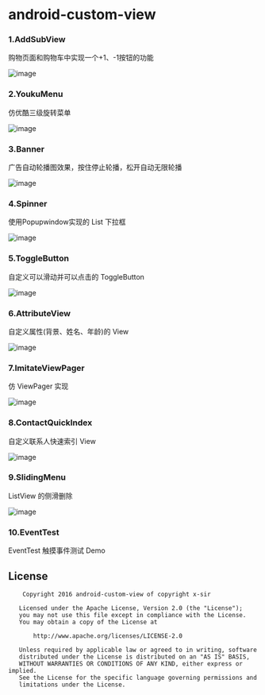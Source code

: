 
# android-custom-view

### 1.AddSubView

购物页面和购物车中实现一个+1、-1按钮的功能

![image](https://github.com/xinpengfei520/AddSubView/blob/master/screenshot/image.gif)

### 2.YoukuMenu

仿优酷三级旋转菜单

![image](https://github.com/xinpengfei520/AddSubView/blob/master/screenshot/youku_menu.png)

### 3.Banner

广告自动轮播图效果，按住停止轮播，松开自动无限轮播

![image](https://github.com/xinpengfei520/AddSubView/blob/master/screenshot/03_banner.png)

### 4.Spinner

使用Popupwindow实现的 List 下拉框

![image](https://github.com/xinpengfei520/AddSubView/blob/master/screenshot/04_spinner.png)

### 5.ToggleButton

自定义可以滑动并可以点击的 ToggleButton

![image](https://github.com/xinpengfei520/AddSubView/blob/master/screenshot/toggle_button.png)

### 6.AttributeView

自定义属性(背景、姓名、年龄)的 View

![image](https://github.com/xinpengfei520/AddSubView/blob/master/screenshot/attribute_view.png)

### 7.ImitateViewPager

仿 ViewPager 实现

![image](https://github.com/xinpengfei520/AddSubView/blob/master/screenshot/07_imitate_viewpager.png)

### 8.ContactQuickIndex

自定义联系人快速索引 View

![image](https://github.com/xinpengfei520/AddSubView/blob/master/screenshot/contact_quick_index.png)

### 9.SlidingMenu

ListView 的侧滑删除

![image](https://github.com/xinpengfei520/AddSubView/blob/master/screenshot/sliding_menu.png)

### 10.EventTest

EventTest 触摸事件测试 Demo

## License

```
	Copyright 2016 android-custom-view of copyright x-sir

   Licensed under the Apache License, Version 2.0 (the "License");
   you may not use this file except in compliance with the License.
   You may obtain a copy of the License at

       http://www.apache.org/licenses/LICENSE-2.0

   Unless required by applicable law or agreed to in writing, software
   distributed under the License is distributed on an "AS IS" BASIS,
   WITHOUT WARRANTIES OR CONDITIONS OF ANY KIND, either express or implied.
   See the License for the specific language governing permissions and
   limitations under the License.
```
